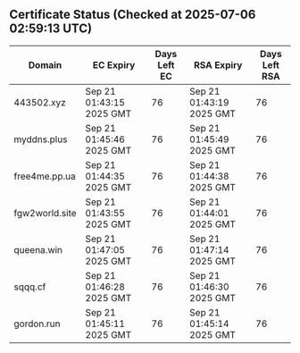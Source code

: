 ## Certificate Status (Checked at 2025-07-06 02:59:13 UTC)
| Domain | EC Expiry | Days Left EC | RSA Expiry | Days Left RSA |
|--------|-----------|-------------|------------|--------------|
| 443502.xyz | Sep 21 01:43:15 2025 GMT | 76 | Sep 21 01:43:19 2025 GMT | 76 |
| myddns.plus | Sep 21 01:45:46 2025 GMT | 76 | Sep 21 01:45:49 2025 GMT | 76 |
| free4me.pp.ua | Sep 21 01:44:35 2025 GMT | 76 | Sep 21 01:44:38 2025 GMT | 76 |
| fgw2world.site | Sep 21 01:43:55 2025 GMT | 76 | Sep 21 01:44:01 2025 GMT | 76 |
| queena.win | Sep 21 01:47:05 2025 GMT | 76 | Sep 21 01:47:14 2025 GMT | 76 |
| sqqq.cf | Sep 21 01:46:28 2025 GMT | 76 | Sep 21 01:46:30 2025 GMT | 76 |
| gordon.run | Sep 21 01:45:11 2025 GMT | 76 | Sep 21 01:45:14 2025 GMT | 76 |
